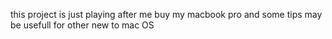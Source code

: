 this project is just playing after me buy my macbook pro
and some tips may be usefull for other new to mac OS
